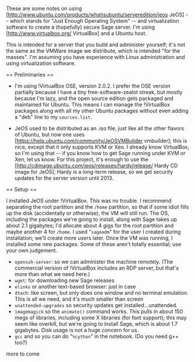 These are some notes on using [http://www.ubuntu.com/products/whatisubuntu/serveredition/jeos JeOS] -- which stands for "Just Enough Operating System" -- and virtualization software to create a (hopefully) secure Sage server. I'm using [http://www.virtualbox.org/ VirtualBox] and a Ubuntu host.

This is intended for a server that you build and administer yourself; it's not the same as the VMWare image we distribute, which is intended "for the masses". I'm assuming you have experience with Linux administration and using virtualization software.

== Preliminaries ==

* I'm using !VirtualBox OSE, version 2.0.2. I prefer the OSE version partially because I have a tiny free-software-zealot streak, but mostly because I'm lazy, and the open source edition gets packaged and maintained for Ubuntu. This means I can manage the !VirtualBox packages along with all my other Ubuntu packages without even adding a "deb" line to my `sources.list`.

* JeOS used to be distributed as an .iso file, just like all the other flavors of Ubuntu, but now one uses [https://help.ubuntu.com/community/JeOSVMBuilder vmbuilder]; this is nice, except that it only supports KVM or Xen. I already know VirtualBox, so I'm using that -- if you know how to get Sage running under KVM or Xen, let us know. For this project, it's enough to use the [http://cdimage.ubuntu.com/jeos/releases/hardy/release/ Hardy CD image for JeOS]; Hardy is a long-term release, so we get security updates for the server version until 2013.

== Setup ==

I installed JeOS under !VirtualBox. This was no trouble. I recommend separating the root partition and the `/home` partition, so that if some idiot fills up the disk (accidentally or otherwise), the VM will still run. The OS, including the packages we're going to install, along with Sage takes up about 2.1 gigabytes; I'd allocate about 4 gigs for the root partition and maybe another 4 for `/home`. I used "`sageadm`" for the user I created during installation; we'll create more users later. Once the VM was running, I installed some new packages. Some of these aren't totally essential; use your own judgement.

  * `openssh-server`: so we can administer the machine remotely. (The commercial version of !VirtualBox includes an RDP server, but that's more than what we need here.)
  * `wget`: for downloading new Sage releases
  * `elinks` or another text-based browser: just in case
  * `dtach`: like screen, but only does one window and no terminal emulation. This is all we need, and it's much smaller than screen
  * `unattended-upgrades` so security updates get installed...unattended.
  * `imagemagick` so the `animate()` command works. This pulls in about 150 megs of libraries, including some X libraries (for font support); this may seem like overkill, but we're going to install Sage, which is about 1.7 gigabytes. Disk usage is not a huge concern for us.
  * `gcc` and so you can do "`%cython`" in the notebook. (Do you need g++ too?)


more to come
